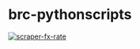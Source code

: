 # brc-pythonscripts
[![scraper-fx-rate](https://github.com/nattanarcilla/brc-pythonscripts/actions/workflows/fxscraper.yml/badge.svg)](https://github.com/nattanarcilla/brc-pythonscripts/actions/workflows/fxscraper.yml)
